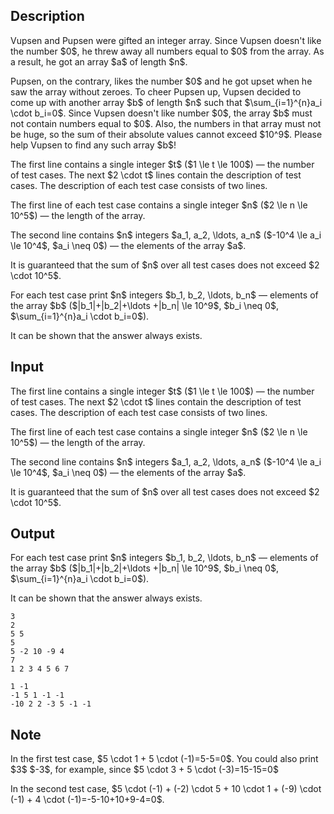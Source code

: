 ## Description

<div><p>Vupsen and Pupsen were gifted an integer array. Since Vupsen doesn't like the number $0$, he threw away all numbers equal to $0$ from the array. As a result, he got an array $a$ of length $n$.</p><p>Pupsen, on the contrary, likes the number $0$ and he got upset when he saw the array without zeroes. To cheer Pupsen up, Vupsen decided to come up with another array $b$ of length $n$ such that $\sum_{i=1}^{n}a_i \cdot b_i=0$. Since Vupsen doesn't like number $0$, <span class="tex-font-style-bf">the array $b$ must not contain numbers equal to $0$</span>. Also, the numbers in that array must not be huge, so <span class="tex-font-style-bf">the sum of their absolute values cannot exceed $10^9$</span>. Please help Vupsen to find any such array $b$!</p></div><div class="input-specification"><p>The first line contains a single integer $t$ ($1 \le t \le 100$) — the number of test cases. The next $2 \cdot t$ lines contain the description of test cases. The description of each test case consists of two lines.</p><p>The first line of each test case contains a single integer $n$ ($2 \le n \le 10^5$) — the length of the array.</p><p>The second line contains $n$ integers $a_1, a_2, \ldots, a_n$ ($-10^4 \le a_i \le 10^4$, $a_i \neq 0$) — the elements of the array $a$.</p><p>It is guaranteed that the sum of $n$ over all test cases does not exceed $2 \cdot 10^5$.</p></div><div class="output-specification"><p>For each test case print $n$ integers $b_1, b_2, \ldots, b_n$ — elements of the array $b$ ($|b_1|+|b_2|+\ldots +|b_n| \le 10^9$, $b_i \neq 0$, $\sum_{i=1}^{n}a_i \cdot b_i=0$).</p><p>It can be shown that the answer always exists.</p></div>

## Input

<p>The first line contains a single integer $t$ ($1 \le t \le 100$) — the number of test cases. The next $2 \cdot t$ lines contain the description of test cases. The description of each test case consists of two lines.</p><p>The first line of each test case contains a single integer $n$ ($2 \le n \le 10^5$) — the length of the array.</p><p>The second line contains $n$ integers $a_1, a_2, \ldots, a_n$ ($-10^4 \le a_i \le 10^4$, $a_i \neq 0$) — the elements of the array $a$.</p><p>It is guaranteed that the sum of $n$ over all test cases does not exceed $2 \cdot 10^5$.</p>

## Output

<p>For each test case print $n$ integers $b_1, b_2, \ldots, b_n$ — elements of the array $b$ ($|b_1|+|b_2|+\ldots +|b_n| \le 10^9$, $b_i \neq 0$, $\sum_{i=1}^{n}a_i \cdot b_i=0$).</p><p>It can be shown that the answer always exists.</p>





```input1
3
2
5 5
5
5 -2 10 -9 4
7
1 2 3 4 5 6 7
```




```output1
1 -1
-1 5 1 -1 -1
-10 2 2 -3 5 -1 -1
```



## Note

<p>In the first test case, $5 \cdot 1 + 5 \cdot (-1)=5-5=0$. You could also print $3$ $-3$, for example, since $5 \cdot 3 + 5 \cdot (-3)=15-15=0$</p><p>In the second test case, $5 \cdot (-1) + (-2) \cdot 5 + 10 \cdot 1 + (-9) \cdot (-1) + 4 \cdot (-1)=-5-10+10+9-4=0$.</p>
